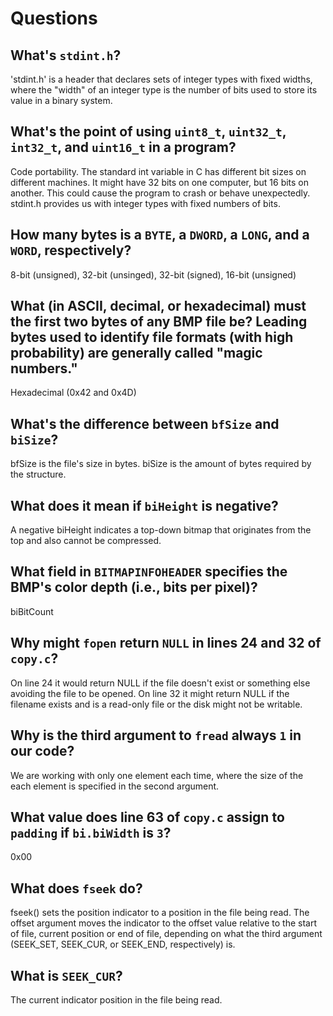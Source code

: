 # Questions

## What's `stdint.h`?

'stdint.h' is a header that declares sets of integer types with fixed widths, where the "width"
of an integer type is the number of bits used to store its value in a binary system.

## What's the point of using `uint8_t`, `uint32_t`, `int32_t`, and `uint16_t` in a program?

Code portability. The standard int variable in C has different bit sizes on different machines.
It might have 32 bits on one computer, but 16 bits on another. This could cause the program to
crash or behave unexpectedly. stdint.h provides us with integer types with fixed numbers of bits.

## How many bytes is a `BYTE`, a `DWORD`, a `LONG`, and a `WORD`, respectively?

8-bit (unsigned), 32-bit (unsinged), 32-bit (signed), 16-bit (unsigned)

## What (in ASCII, decimal, or hexadecimal) must the first two bytes of any BMP file be? Leading bytes used to identify file formats (with high probability) are generally called "magic numbers."

Hexadecimal (0x42 and 0x4D)

## What's the difference between `bfSize` and `biSize`?

bfSize is the file's size in bytes.
biSize is the amount of bytes required by the structure.

## What does it mean if `biHeight` is negative?

A negative biHeight indicates a top-down bitmap that originates from the top and also cannot be compressed.

## What field in `BITMAPINFOHEADER` specifies the BMP's color depth (i.e., bits per pixel)?

biBitCount

## Why might `fopen` return `NULL` in lines 24 and 32 of `copy.c`?

On line 24 it would return NULL if the file doesn't exist or something else avoiding the file to be opened.
On line 32 it might return NULL if the filename exists and is a read-only file or
the disk might not be writable.

## Why is the third argument to `fread` always `1` in our code?

We are working with only one element each time, where the size of the each element is
specified in the second argument.

## What value does line 63 of `copy.c` assign to `padding` if `bi.biWidth` is `3`?

0x00

## What does `fseek` do?

fseek() sets the position indicator to a position in the file being read. The offset argument moves
the indicator to the offset value relative to the start of file, current position or end of file,
depending on what the third argument (SEEK_SET, SEEK_CUR, or SEEK_END, respectively) is.

## What is `SEEK_CUR`?

The current indicator position in the file being read.
